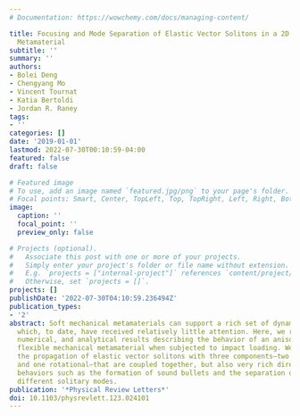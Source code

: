 ```yaml
---
# Documentation: https://wowchemy.com/docs/managing-content/

title: Focusing and Mode Separation of Elastic Vector Solitons in a 2D Soft Mechanical
  Metamaterial
subtitle: ''
summary: ''
authors:
- Bolei Deng
- Chengyang Mo
- Vincent Tournat
- Katia Bertoldi
- Jordan R. Raney
tags:
- ''
categories: []
date: '2019-01-01'
lastmod: 2022-07-30T00:10:59-04:00
featured: false
draft: false

# Featured image
# To use, add an image named `featured.jpg/png` to your page's folder.
# Focal points: Smart, Center, TopLeft, Top, TopRight, Left, Right, BottomLeft, Bottom, BottomRight.
image:
  caption: ''
  focal_point: ''
  preview_only: false

# Projects (optional).
#   Associate this post with one or more of your projects.
#   Simply enter your project's folder or file name without extension.
#   E.g. `projects = ["internal-project"]` references `content/project/deep-learning/index.md`.
#   Otherwise, set `projects = []`.
projects: []
publishDate: '2022-07-30T04:10:59.236494Z'
publication_types:
- '2'
abstract: Soft mechanical metamaterials can support a rich set of dynamic responses,
  which, to date, have received relatively little attention. Here, we report experimental,
  numerical, and analytical results describing the behavior of an anisotropic two-dimensional
  flexible mechanical metamaterial when subjected to impact loading. We not only observe
  the propagation of elastic vector solitons with three components—two translational
  and one rotational—that are coupled together, but also very rich direction-dependent
  behaviors such as the formation of sound bullets and the separation of pulses into
  different solitary modes.
publication: '*Physical Review Letters*'
doi: 10.1103/physrevlett.123.024101
---
```

